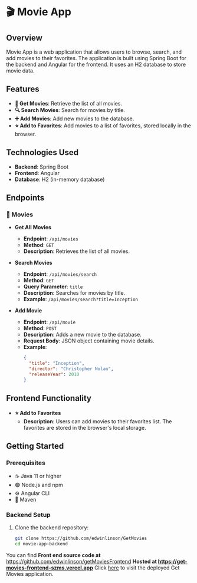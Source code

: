 # 🎬 Movie App

## Overview
Movie App is a web application that allows users to browse, search, and add movies to their favorites. The application is built using Spring Boot for the backend and Angular for the frontend. It uses an H2 database to store movie data.

## Features
- **🎥 Get Movies**: Retrieve the list of all movies.
- **🔍 Search Movies**: Search for movies by title.
- **➕ Add Movies**: Add new movies to the database.
- **⭐ Add to Favorites**: Add movies to a list of favorites, stored locally in the browser.

## Technologies Used
- **Backend**: Spring Boot
- **Frontend**: Angular
- **Database**: H2 (in-memory database)

## Endpoints
### 🎥 Movies
- **Get All Movies**
  - **Endpoint**: `/api/movies`
  - **Method**: `GET`
  - **Description**: Retrieves the list of all movies.
  
- **Search Movies**
  - **Endpoint**: `/api/movies/search`
  - **Method**: `GET`
  - **Query Parameter**: `title`
  - **Description**: Searches for movies by title.
  - **Example**: `/api/movies/search?title=Inception`
  
- **Add Movie**
  - **Endpoint**: `/api/movie`
  - **Method**: `POST`
  - **Description**: Adds a new movie to the database.
  - **Request Body**: JSON object containing movie details.
  - **Example**: 
    ```json
    {
      "title": "Inception",
      "director": "Christopher Nolan",
      "releaseYear": 2010
    }
    ```

## Frontend Functionality
- **⭐ Add to Favorites**
  - **Description**: Users can add movies to their favorites list. The favorites are stored in the browser's local storage.

## Getting Started

### Prerequisites
- ☕ Java 11 or higher
- 🟢 Node.js and npm
- ⚙️ Angular CLI
- 🐍 Maven

### Backend Setup
1. Clone the backend repository:
   ```bash
   git clone https://github.com/edwinlinson/GetMovies
   cd movie-app-backend
You can find **Front end source code at** https://github.com/edwinlinson/getMoviesFrontend
**Hosted at https://get-movies-frontend-szms.vercel.app** Click [here](https://get-movies-frontend-szms.vercel.app) to visit the deployed Get Movies application.
